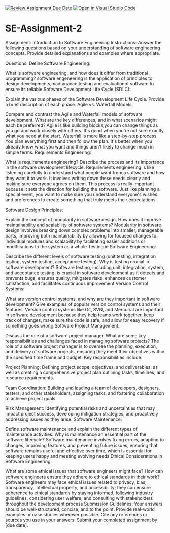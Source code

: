 [![Review Assignment Due Date](https://classroom.github.com/assets/deadline-readme-button-24ddc0f5d75046c5622901739e7c5dd533143b0c8e959d652212380cedb1ea36.svg)](https://classroom.github.com/a/-ucQIGTc)
[![Open in Visual Studio Code](https://classroom.github.com/assets/open-in-vscode-718a45dd9cf7e7f842a935f5ebbe5719a5e09af4491e668f4dbf3b35d5cca122.svg)](https://classroom.github.com/online_ide?assignment_repo_id=15243284&assignment_repo_type=AssignmentRepo)
# SE-Assignment-2
Assignment: Introduction to Software Engineering
Instructions:
Answer the following questions based on your understanding of software engineering concepts. Provide detailed explanations and examples where appropriate.

Questions:
Define Software Engineering:

What is software engineering, and how does it differ from traditional programming?
software engeneering is the application of principles to design developments,mantanance,testing and evaluationof software to ensure its reliable
Software Development Life Cycle (SDLC):

Explain the various phases of the Software Development Life Cycle. Provide a brief description of each phase.
Agile vs. Waterfall Models:

Compare and contrast the Agile and Waterfall models of software development. What are the key differences, and in what scenarios might each be preferred?
Agile is like building blocks,you can change things as you go and work closely with others. It's good when you're not sure exactly what you need at the start. Waterfall is more like a step-by-step process. You plan everything first and then follow the plan. It's better when you already know what you want and things aren't likely to change much in simple terms.
Requirements Engineering:

What is requirements engineering? Describe the process and its importance in the software development lifecycle.
Requirements engineering is like listening carefully to understand what people want from a software and how they want it to work. It involves writing down these needs clearly and making sure everyone agrees on them. This process is really important because it sets the direction for building the software. Just like planning a special event, you want to make sure you understand everyone's wishes and preferences to create something that truly meets their expectations.



Software Design Principles:

Explain the concept of modularity in software design. How does it improve maintainability and scalability of software systems?
Modularity in software design involves breaking down complex problems into smaller, manageable parts, improving both maintainability by allowing for focused changes to individual modules and scalability by facilitating easier additions or modifications to the system as a whole
Testing in Software Engineering:

Describe the different levels of software testing (unit testing, integration testing, system testing, acceptance testing). Why is testing crucial in software development?
Software testing, including unit, integration, system, and acceptance testing, is crucial in software development as it detects and prevents bugs, ensures quality, mitigates risks, enhances customer satisfaction, and facilitates continuous improvement
Version Control Systems:

What are version control systems, and why are they important in software development? Give examples of popular version control systems and their features.
Version control systems like Git, SVN, and Mercurial are important in software development because they help teams work together, keep track of changes, make sure the code is safe, and allow for easy recovery if something goes wrong
Software Project Management:

Discuss the role of a software project manager. What are some key responsibilities and challenges faced in managing software projects?
The role of a software project manager is to oversee the planning, execution, and delivery of software projects, ensuring they meet their objectives within the specified time frame and budget. Key responsibilities include:

Project Planning: Defining project scope, objectives, and deliverables, as well as creating a comprehensive project plan outlining tasks, timelines, and resource requirements.

Team Coordination: Building and leading a team of developers, designers, testers, and other stakeholders, assigning tasks, and fostering collaboration to achieve project goals.

Risk Management: Identifying potential risks and uncertainties that may impact project success, developing mitigation strategies, and proactively addressing issues as they arise.
Software Maintenance:

Define software maintenance and explain the different types of maintenance activities. Why is maintenance an essential part of the software lifecycle?
Software maintenance involves fixing errors, adapting to changes, improving features, and preventing future issues, ensuring that software remains useful and effective over time, which is essential for keeping users happy and meeting evolving needs
Ethical Considerations in Software Engineering:

What are some ethical issues that software engineers might face? How can software engineers ensure they adhere to ethical standards in their work?
Software engineers may face ethical issues related to privacy, bias, transparency, intellectual property, and accessibility; they can ensure adherence to ethical standards by staying informed, following industry guidelines, considering user welfare, and consulting with stakeholders throughout the development process
Submission Guidelines:
Your answers should be well-structured, concise, and to the point.
Provide real-world examples or case studies wherever possible.
Cite any references or sources you use in your answers.
Submit your completed assignment by [due date].

